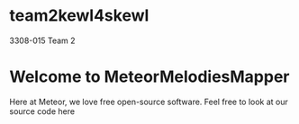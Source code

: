 # team2kewl4skewl
3308-015 Team 2 

# Welcome to MeteorMelodiesMapper
Here at Meteor, we love free open-source software. Feel free to look at our source code here
